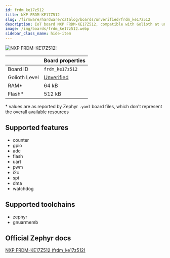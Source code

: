```yaml
---
id: frdm_ke17z512
title: NXP FRDM-KE17Z512
slug: /firmware/hardware/catalog/boards/unverified/frdm_ke17z512
description: IoT board NXP FRDM-KE17Z512, compatible with Golioth at unverified level.
image: /img/boards/frdm_ke17z512.webp
sidebar_class_name: hide-item
---
```


[//]: # (This is an auto-generated file, do not edit! Changes to it will be lost upon re-generation)

![NXP FRDM-KE17Z512!](/img/boards/frdm_ke17z512.webp "NXP FRDM-KE17Z512")

|                | Board properties     |
| -------------  | -------------------- |
| Board ID       | `frdm_ke17z512` |
| Golioth Level  | [Unverified](/firmware/hardware#unverified-boards) |
| RAM*           | 64 kB |
| Flash*         | 512 kB |

\* values are as reported by Zephyr `.yaml` board files, which don't represent the overall available resources



## Supported features

* counter
* gpio
* adc
* flash
* uart
* pwm
* i2c
* spi
* dma
* watchdog

## Supported toolchains

* zephyr
* gnuarmemb

## Official Zephyr docs

[NXP FRDM-KE17Z512 (frdm_ke17z512)](https://docs.zephyrproject.org/latest/boards/nxp/frdm_ke17z512/doc/index.html)
